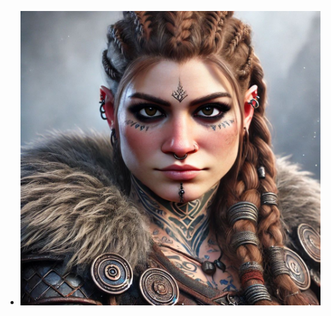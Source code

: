 - ![WhatsApp Image 2025-02-23 at 15.59.40 (1).jpeg](../assets/WhatsApp_Image_2025-02-23_at_15.59.40_(1)_1740340933247_0.jpeg)